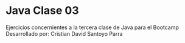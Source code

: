 # Java Clase 03
Ejercicios concernientes a la tercera clase de Java para el Bootcamp
Desarrollado por: Cristian David Santoyo Parra